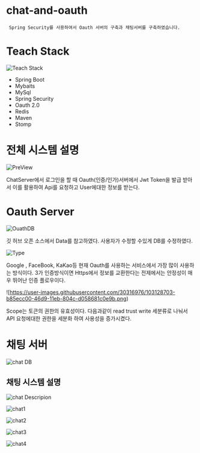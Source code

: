 # chat-and-oauth
```
 Spring Security를 사용하여서 Oauth 서버의 구축과 채팅서버를 구축하였습니다.
```
# Teach Stack
![Teach Stack](https://user-images.githubusercontent.com/30316976/103128511-01fae700-46d9-11eb-9968-eaf04db930fc.png)
* Spring Boot
* Mybaits
* MySql
* Spring Security
* Oauth 2.0
* Redis
* Maven
* Stomp

# 전체 시스템 설명
![PreView](https://user-images.githubusercontent.com/30316976/103128673-95ccb300-46d9-11eb-8b11-46a0a0f10055.png)

ChatServer에서 로그인을 할 때 Oauth(인증/인가)서버에서 Jwt Token을 발급 받아서 이를 활용하여 Api를 요청하고 User에대한 정보를 받는다.

# Oauth Server

![OuathDB](https://user-images.githubusercontent.com/30316976/103128684-9f561b00-46d9-11eb-98b3-edec8e8efcd9.png)

깃 허브 오픈 소스에서 Data를 참고하였다. 사용자가 수정할 수있게 DB를 수정하였다.

![Type](https://user-images.githubusercontent.com/30316976/103128692-a8df8300-46d9-11eb-95de-701eb91d8522.png)

Google , FaceBook, KaKao등 현재 Oauth를 사용하는 서비스에서 가장 많이 사용하는 방식이다.
3가 인증방식이면 Https에서 정보를 교환한다는 전제에서는 안정성이 매우 뛰어난 인증 플로우이다.

![https://user-images.githubusercontent.com/30316976/103128703-b85ecc00-46d9-11eb-804c-d058681c0e9b.png)

Scope는 토큰의 권한의 유효성이다. 다음과같이 read trust write 세분류로 나눠서 API  요청에대한 권한을 세분화 하여 사용성을 증가시켰다.

# 채팅 서버

![chat DB](https://user-images.githubusercontent.com/30316976/103128706-beed4380-46d9-11eb-9ed0-b259a8325a2e.png)

## 채팅 시스템 설명

![chat Descripion](https://user-images.githubusercontent.com/30316976/103128718-c9a7d880-46d9-11eb-803d-a949de8c6bae.png)

![chat1](https://user-images.githubusercontent.com/30316976/103128731-d4626d80-46d9-11eb-9e2a-837b2398ece9.png)

![chat2](https://user-images.githubusercontent.com/30316976/103128743-df1d0280-46d9-11eb-866f-5989f52c7ef5.png)

![chat3](https://user-images.githubusercontent.com/30316976/103128767-ef34e200-46d9-11eb-88eb-286174e9b1b8.png)

![chat4](https://user-images.githubusercontent.com/30316976/103128776-f78d1d00-46d9-11eb-9d13-06658a965b2b.png)




